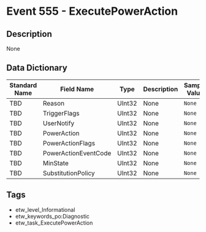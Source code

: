 # Event 555 - ExecutePowerAction

## Description
None

## Data Dictionary
|Standard Name|Field Name|Type|Description|Sample Value|
|---|---|---|---|---|
|TBD|Reason|UInt32|None|`None`|
|TBD|TriggerFlags|UInt32|None|`None`|
|TBD|UserNotify|UInt32|None|`None`|
|TBD|PowerAction|UInt32|None|`None`|
|TBD|PowerActionFlags|UInt32|None|`None`|
|TBD|PowerActionEventCode|UInt32|None|`None`|
|TBD|MinState|UInt32|None|`None`|
|TBD|SubstitutionPolicy|UInt32|None|`None`|

## Tags
* etw_level_Informational
* etw_keywords_po:Diagnostic
* etw_task_ExecutePowerAction